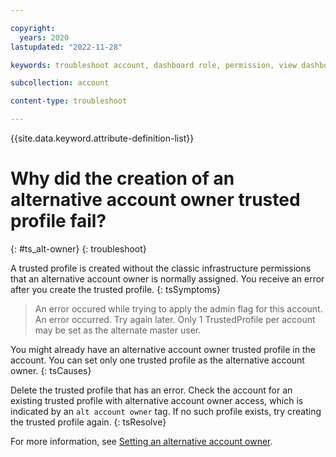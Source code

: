 ```yaml
---

copyright:
  years: 2020
lastupdated: "2022-11-28"

keywords: troubleshoot account, dashboard role, permission, view dashboard, dashboard

subcollection: account

content-type: troubleshoot

---
```


{{site.data.keyword.attribute-definition-list}}

# Why did the creation of an alternative account owner trusted profile fail?
{: #ts_alt-owner}
{: troubleshoot}

A trusted profile is created without the classic infrastructure permissions that an alternative account owner is normally assigned. You receive an error after you create the trusted profile.
{: tsSymptoms}

> An error occured while trying to apply the admin flag for this account. An error occurred. Try again later. Only 1 TrustedProfile per account may be set as the alternate master user.

You might already have an alternative account owner trusted profile in the account. You can set only one trusted profile as the alternative account owner.
{: tsCauses}

Delete the trusted profile that has an error. Check the account for an existing trusted profile with alternative account owner access, which is indicated by an `alt account owner` tag. If no such profile exists, try creating the trusted profile again.
{: tsResolve}

For more information, see [Setting an alternative account owner](/docs/account?topic=account-classic-infra-owner).
